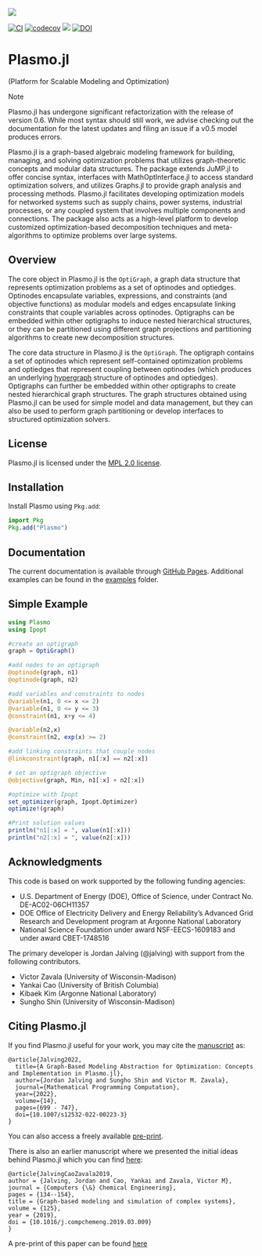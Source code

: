 <img src="https://github.com/plasmo-dev/Plasmo.jl/blob/main/docs/plasmo_logo.svg?raw=true"/>

[![CI](https://github.com/plasmo-dev/Plasmo.jl/workflows/CI/badge.svg)](https://github.com/plasmo-dev/Plasmo.jl/actions)
[![codecov](https://codecov.io/gh/plasmo-dev/Plasmo.jl/branch/master/graph/badge.svg)](https://codecov.io/gh/plasmo-dev/Plasmo.jl)
[![](https://img.shields.io/badge/docs-stable-blue.svg)](https://plasmo-dev.github.io/Plasmo.jl/stable/)
[![DOI](https://zenodo.org/badge/96967382.svg)](https://zenodo.org/badge/latestdoi/96967382)

# Plasmo.jl

(Platform for Scalable Modeling and Optimization)

> [!NOTE]  
> Plasmo.jl has undergone significant refactorization with the release of version 0.6. While most syntax should still work, we advise checking out the documentation for the latest updates and filing an issue if a v0.5 model produces errors.

Plasmo.jl is a graph-based algebraic modeling framework for building, managing, and solving optimization problems that utilizes graph-theoretic concepts and modular data structures. 
The package extends JuMP.jl to offer concise syntax, interfaces with MathOptInterface.jl to access standard optimization solvers, and utilizes Graphs.jl to provide 
graph analysis and processing methods. Plasmo.jl facilitates developing optimization models for networked systems such as supply chains, power systems, industrial 
processes, or any coupled system that involves multiple components and connections. The package also acts as a high-level platform to develop customized optimization-based decomposition techniques and meta-algorithms to optimize problems over large systems.

## Overview
The core object in Plasmo.jl is the `OptiGraph`, a graph data structure that represents optimization problems as a set of optinodes and optiedges. Optinodes encapsulate variables, expressions, and constraints (and objective functions) as modular models and edges encapsulate linking constraints that couple variables across optinodes. Optigraphs can be embedded within other optigraphs to induce nested hierarchical structures, or they can be partitioned using different graph projections and partitioning algorithms to create new decomposition structures.

The core data structure in Plasmo.jl is the `OptiGraph`. The optigraph contains a set of optinodes which represent self-contained optimization problems and optiedges that represent coupling between optinodes (which produces an underlying [hypergraph](https://en.wikipedia.org/wiki/Hypergraph) structure of optinodes and optiedges). Optigraphs can further be embedded within other optigraphs to create nested hierarchical graph structures. The graph structures obtained using Plasmo.jl can be used for simple model and data management, but they can also be used to perform graph partitioning or develop interfaces to structured optimization solvers.


## License

Plasmo.jl is licensed under the [MPL 2.0 license](https://github.com/plasmo-dev/Plasmo.jl/blob/main/LICENSE.md).

## Installation

Install Plasmo using `Pkg.add`:
```julia
import Pkg
Pkg.add("Plasmo")
```

## Documentation

The current documentation is available through [GitHub Pages](https://plasmo-dev.github.io/Plasmo.jl/stable/).
Additional examples can be found in the [examples](https://github.com/plasmo-dev/Plasmo.jl/tree/main/examples) folder.

## Simple Example

```julia
using Plasmo
using Ipopt

#create an optigraph
graph = OptiGraph()

#add nodes to an optigraph
@optinode(graph, n1)
@optinode(graph, n2)

#add variables and constraints to nodes
@variable(n1, 0 <= x <= 2)
@variable(n1, 0 <= y <= 3)
@constraint(n1, x+y <= 4)

@variable(n2,x)
@constraint(n2, exp(x) >= 2)

#add linking constraints that couple nodes
@linkconstraint(graph, n1[:x] == n2[:x])

# set an optigraph objective
@objective(graph, Min, n1[:x] + n2[:x])

#optimize with Ipopt
set_optimizer(graph, Ipopt.Optimizer)
optimize!(graph)

#Print solution values
println("n1[:x] = ", value(n1[:x]))
println("n2[:x] = ", value(n2[:x]))
```

## Acknowledgments

This code is based on work supported by the following funding agencies:

* U.S. Department of Energy (DOE), Office of Science, under Contract No. DE-AC02-06CH11357
* DOE Office of Electricity Delivery and Energy Reliability’s Advanced Grid Research and Development program at Argonne National Laboratory
* National Science Foundation under award NSF-EECS-1609183 and under award CBET-1748516

The primary developer is Jordan Jalving (@jalving) with support from the following contributors.  

* Victor Zavala (University of Wisconsin-Madison)
* Yankai Cao (University of British Columbia)
* Kibaek Kim (Argonne National Laboratory)
* Sungho Shin (University of Wisconsin-Madison)


## Citing Plasmo.jl

If you find Plasmo.jl useful for your work, you may cite the [manuscript](https://link.springer.com/article/10.1007/s12532-022-00223-3) as:
```
@article{Jalving2022,
  title={A Graph-Based Modeling Abstraction for Optimization: Concepts and Implementation in Plasmo.jl},
  author={Jordan Jalving and Sungho Shin and Victor M. Zavala},
  journal={Mathematical Programming Computation},
  year={2022},
  volume={14},
  pages={699 - 747},
  doi={10.1007/s12532-022-00223-3}
}
```
You can also access a freely available [pre-print](https://arxiv.org/abs/2006.05378).

There is also an earlier manuscript where we presented the initial ideas behind Plasmo.jl which you can find
[here](https://www.sciencedirect.com/science/article/abs/pii/S0098135418312687):
``` sourceCode
@article{JalvingCaoZavala2019,
author = {Jalving, Jordan and Cao, Yankai and Zavala, Victor M},
journal = {Computers {\&} Chemical Engineering},
pages = {134--154},
title = {Graph-based modeling and simulation of complex systems},
volume = {125},
year = {2019},
doi = {10.1016/j.compchemeng.2019.03.009}
}
```
A pre-print of this paper can be found [here](https://arxiv.org/abs/1812.04983)
